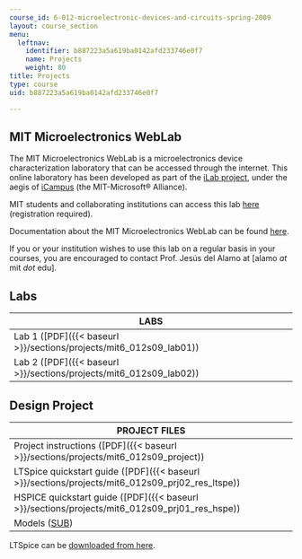 ```yaml
---
course_id: 6-012-microelectronic-devices-and-circuits-spring-2009
layout: course_section
menu:
  leftnav:
    identifier: b887223a5a619ba0142afd233746e0f7
    name: Projects
    weight: 80
title: Projects
type: course
uid: b887223a5a619ba0142afd233746e0f7

---
```


MIT Microelectronics WebLab
---------------------------

The MIT Microelectronics WebLab is a microelectronics device characterization laboratory that can be accessed through the internet. This online laboratory has been developed as part of the [iLab project](http://icampus.mit.edu/ilabs/), under the aegis of [iCampus](http://icampus.mit.edu/) (the MIT-Microsoft® Alliance).

MIT students and collaborating institutions can access this lab [here](http://ilab.mit.edu/iLabServiceBroker/) (registration required).

Documentation about the MIT Microelectronics WebLab can be found [here](http://weblab2.mit.edu/docs/weblab/v6.1/manual/).

If you or your institution wishes to use this lab on a regular basis in your courses, you are encouraged to contact Prof. Jesús del Alamo at \[alamo _at_ mit _dot_ edu\].

Labs
----

| LABS |
| --- |
| Lab 1 ([PDF]({{< baseurl >}}/sections/projects/mit6_012s09_lab01)) |
| Lab 2 ([PDF]({{< baseurl >}}/sections/projects/mit6_012s09_lab02)) 

Design Project
--------------

| PROJECT FILES |
| --- |
| Project instructions ([PDF]({{< baseurl >}}/sections/projects/mit6_012s09_project)) |
| LTSpice quickstart guide ([PDF]({{< baseurl >}}/sections/projects/mit6_012s09_prj02_res_ltspe)) |
| HSPICE quickstart guide ([PDF]({{< baseurl >}}/sections/projects/mit6_012s09_prj01_res_hspe)) |
| Models ([SUB](/courses/electrical-engineering-and-computer-science/6-012-microelectronic-devices-and-circuits-spring-2009/projects/models.sub)) 

LTSpice can be [downloaded from here](http://www.linear.com/designtools/software/ltspice.jsp).